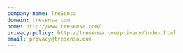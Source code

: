```yaml
---
company-name: TreSensa
domain: tresensa.com
home: http://www.tresensa.com/
privacy-policy: http://tresensa.com/privacy/index.html
email: privacy@tresensa.com
---
```




